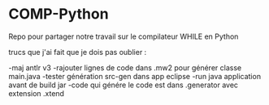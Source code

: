 # COMP-Python
Repo pour partager notre travail sur le compilateur WHILE en Python

trucs que j'ai fait que je dois pas oublier :

-maj antlr v3
-rajouter lignes de code dans .mw2 pour générer classe main.java
-tester génération src-gen dans app eclipse
-run java application avant de build jar
-code qui génére le code est dans .generator avec extension .xtend

